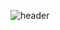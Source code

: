 ![header](https://capsule-render.vercel.app/api?type=slice&color=auto&height=300&section=header&text=Hello<hr>%20i'm%20minHyeok&fontSize=90)

<!---
GHLis20/GHLis20 is a ✨ special ✨ repository because its `README.md` (this file) appears on your GitHub profile.
You can click the Preview link to take a look at your changes.
--->
